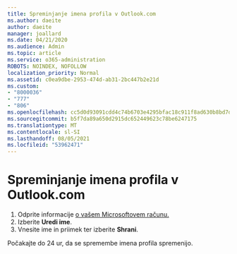 ```yaml
---
title: Spreminjanje imena profila v Outlook.com
ms.author: daeite
author: daeite
manager: joallard
ms.date: 04/21/2020
ms.audience: Admin
ms.topic: article
ms.service: o365-administration
ROBOTS: NOINDEX, NOFOLLOW
localization_priority: Normal
ms.assetid: c0ea9dbe-2953-474d-ab31-2bc447b2e21d
ms.custom:
- "8000036"
- "777"
- "806"
ms.openlocfilehash: cc5d0d93091cdd4c74b6703e4295bfac18c911f8ad630b8bd7db5a17b1ffb9d0
ms.sourcegitcommit: b5f7da89a650d2915dc652449623c78be6247175
ms.translationtype: MT
ms.contentlocale: sl-SI
ms.lasthandoff: 08/05/2021
ms.locfileid: "53962471"
---
```

# <a name="change-your-profile-name-in-outlookcom"></a>Spreminjanje imena profila v Outlook.com

1. Odprite informacije [o vašem Microsoftovem računu.](https://go.microsoft.com/fwlink/p/?linkid=860841)
2. Izberite **Uredi ime**.
3. Vnesite ime in priimek ter izberite **Shrani**.

Počakajte do 24 ur, da se spremembe imena profila spremenijo.